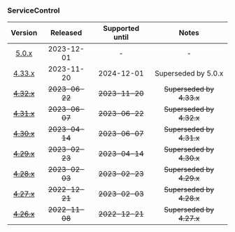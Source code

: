 ### ServiceControl

| Version   | Released       | Supported until   | Notes                             |
|:---------:|:--------------:|:-----------------:|:---------------------------------:|
| [5.0.x](https://www.nuget.org/packages/Particular.PlatformSample.ServiceControl/5.0.1) | 2023-12-01     | -                 | -                                 |
| [4.33.x](https://www.nuget.org/packages/Particular.PlatformSample.ServiceControl/4.33.1) | 2023-11-20     | 2024-12-01        | Superseded by 5.0.x               |
| [~~4.32.x~~](https://www.nuget.org/packages/Particular.PlatformSample.ServiceControl/4.32.4) | ~~2023-06-22~~ | ~~2023-11-20~~    | ~~Superseded by 4.33.x~~          |
| [~~4.31.x~~](https://www.nuget.org/packages/Particular.PlatformSample.ServiceControl/4.31.0) | ~~2023-06-07~~ | ~~2023-06-22~~    | ~~Superseded by 4.32.x~~          |
| [~~4.30.x~~](https://www.nuget.org/packages/Particular.PlatformSample.ServiceControl/4.30.1) | ~~2023-04-14~~ | ~~2023-06-07~~    | ~~Superseded by 4.31.x~~          |
| [~~4.29.x~~](https://www.nuget.org/packages/Particular.PlatformSample.ServiceControl/4.29.3) | ~~2023-02-23~~ | ~~2023-04-14~~    | ~~Superseded by 4.30.x~~          |
| [~~4.28.x~~](https://www.nuget.org/packages/Particular.PlatformSample.ServiceControl/4.28.4) | ~~2023-02-03~~ | ~~2023-02-23~~    | ~~Superseded by 4.29.x~~          |
| [~~4.27.x~~](https://www.nuget.org/packages/Particular.PlatformSample.ServiceControl/4.27.7) | ~~2022-12-21~~ | ~~2023-02-03~~    | ~~Superseded by 4.28.x~~          |
| [~~4.26.x~~](https://www.nuget.org/packages/Particular.PlatformSample.ServiceControl/4.26.0) | ~~2022-11-08~~ | ~~2022-12-21~~    | ~~Superseded by 4.27.x~~          |

